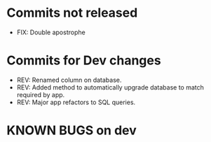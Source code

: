 # Commits not released

- FIX: Double apostrophe

# Commits for Dev changes
- REV: Renamed column on database.
- REV: Added method to automatically upgrade database to match required by app.
- REV: Major app refactors to SQL queries.

# KNOWN BUGS on dev

